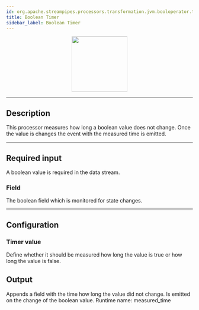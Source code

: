 ```yaml
---
id: org.apache.streampipes.processors.transformation.jvm.booloperator.timer
title: Boolean Timer
sidebar_label: Boolean Timer
---
```


<!--
  ~ Licensed to the Apache Software Foundation (ASF) under one or more
  ~ contributor license agreements.  See the NOTICE file distributed with
  ~ this work for additional information regarding copyright ownership.
  ~ The ASF licenses this file to You under the Apache License, Version 2.0
  ~ (the "License"); you may not use this file except in compliance with
  ~ the License.  You may obtain a copy of the License at
  ~
  ~    http://www.apache.org/licenses/LICENSE-2.0
  ~
  ~ Unless required by applicable law or agreed to in writing, software
  ~ distributed under the License is distributed on an "AS IS" BASIS,
  ~ WITHOUT WARRANTIES OR CONDITIONS OF ANY KIND, either express or implied.
  ~ See the License for the specific language governing permissions and
  ~ limitations under the License.
  ~
  -->



<p align="center">
    <img src="/img/pipeline-elements/org.apache.streampipes.processors.transformation.jvm.booloperator.timer/icon.png" width="150px;" class="pe-image-documentation"/>
</p>

***

## Description

This processor measures how long a boolean value does not change.
Once the value is changes the event with the measured time is emitted.


***

## Required input

A boolean value is required in the data stream.

### Field

The boolean field which is monitored for state changes.

***

## Configuration

### Timer value
Define whether it should be measured how long the value is true or how long the value is false.

## Output
Appends a field with the time how long the value did not change.
Is emitted on the change of the boolean value. Runtime name: measured_time
